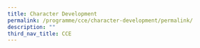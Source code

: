 ```yaml
---
title: Character Development
permalink: /programme/cce/character-development/permalink/
description: ""
third_nav_title: CCE
---
```

